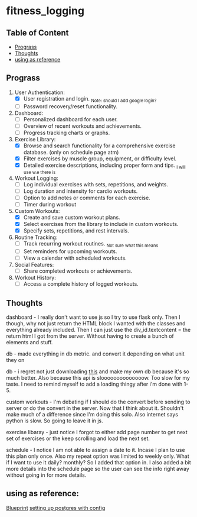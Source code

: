 # fitness_logging

## Table of Content

- [Prograss](#Prograss)
- [Thoughts](#Thoughts)
- [using as reference](#using-as-reference)

## Prograss

1. User Authentication:
   - [x] User registration and login. <sub>Note: should I add google login?</sub>
   - [ ] Password recovery/reset functionality.
2. Dashboard:
   - [ ] Personalized dashboard for each user.
   - [ ] Overview of recent workouts and achievements.
   - [ ] Progress tracking charts or graphs.
3. Exercise Library:
   - [x] Browse and search functionality for a comprehensive exercise database. (only on schedule page atm)
   - [x] Filter exercises by muscle group, equipment, or difficulty level.
   - [x] Detailed exercise descriptions, including proper form and tips. <sub>I will use w.e there is </sub>
4. Workout Logging:
   - [ ] Log individual exercises with sets, repetitions, and weights.
   - [ ] Log duration and intensity for cardio workouts.
   - [ ] Option to add notes or comments for each exercise.
   - [ ] Timer during workout
5. Custom Workouts:
   - [x] Create and save custom workout plans.
   - [x] Select exercises from the library to include in custom workouts.
   - [x] Specify sets, repetitions, and rest intervals.
6. Routine Tracking:
   - [ ] Track recurring workout routines. <sub>Not sure what this means</sub>
   - [ ] Set reminders for upcoming workouts.
   - [ ] View a calendar with scheduled workouts.
7. Social Features:
   - [ ] Share completed workouts or achievements.
8. Workout History:
   - [ ] Access a complete history of logged workouts.

## Thoughts

dashboard - I really don't want to use js so I try to use flask only. Then I though, why not just return the HTML block I wanted with the classes and everything already included. Then I can just use the div_id.textcontent = the return html I got from the server. Without having to create a bunch of elements and stuff.

db - made everything in db metric. and convert it depending on what unit they on

db - i regret not just downloading [this](https://github.com/yuhonas/free-exercise-db) and make my own db because it's so much better. Also because this api is sloooooooooooooow. Too slow for my taste. I need to remind myself to add a loading thingy after i'm done with 1-5.

custom workouts - I'm debating if I should do the convert before sending to server or do the convert in the server. Now that I think about it. Shouldn't make much of a difference since I'm doing this solo. Also internet says python is slow. So going to leave it in js.

exercise libaray - just notice I forgot to either add page number to get next set of exercises or the keep scrolling and load the next set.

schedule - I notice I am not able to assign a date to it. Incase I plan to use this plan only once. Also my repeat option was limited to weekly only. What if I want to use it daily? monthly? So I added that option in. I also added a bit more details into the schedule page so the user can see the info right away without going in for more details.

## using as reference:

[Blueprint](https://realpython.com/flask-blueprint/)
[setting up postgres with config](https://realpython.com/flask-by-example-part-2-postgres-sqlalchemy-and-alembic/)
